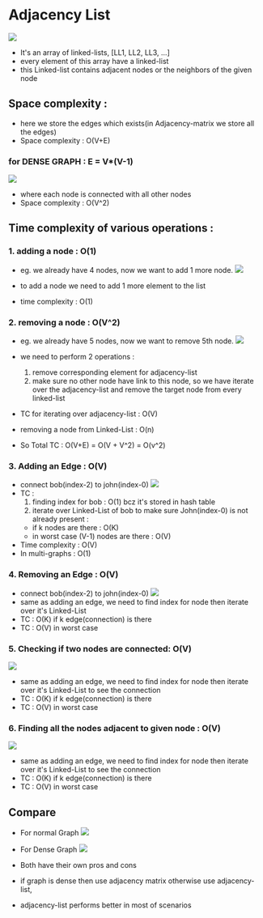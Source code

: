 # Adjacency List

![](./screenshots/how_Adjacency_List_looks.png)

- It's an array of linked-lists, [LL1, LL2, LL3, ...]
- every element of this array have a linked-list
- this Linked-list contains adjacent nodes or the neighbors of the given node

## Space complexity :

- here we store the edges which exists(in Adjacency-matrix we store all the edges)
- Space complexity : O(V+E)

### for DENSE GRAPH : E = V\*(V-1)

![](./screenshots/dense_graph.png)

- where each node is connected with all other nodes
- Space complexity : O(V^2)

## Time complexity of various operations :

### 1. adding a node : O(1)

- eg. we already have 4 nodes, now we want to add 1 more node.
  ![](./screenshots/adding_node.png)

- to add a node we need to add 1 more element to the list
- time complexity : O(1)

### 2. removing a node : O(V^2)

- eg. we already have 5 nodes, now we want to remove 5th node.
  ![](./screenshots/removing_node.png)

- we need to perform 2 operations :
  1. remove corresponding element for adjacency-list
  2. make sure no other node have link to this node, so we have iterate over the adjacency-list and remove the target node from every linked-list
- TC for iterating over adjacency-list : O(V)
- removing a node from Linked-List : O(n)
- So Total TC : O(V+E) = O(V + V^2) = O(v^2)

### 3. Adding an Edge : O(V)

- connect bob(index-2) to john(index-0)
  ![](./screenshots/adding_edge.png)
- TC :
  1. finding index for bob : O(1) bcz it's stored in hash table
  2. iterate over Linked-List of bob to make sure John(index-0) is not already present :
  - if k nodes are there : O(K)
  - in worst case (V-1) nodes are there : O(V)
- Time complexity : O(V)
- In multi-graphs : O(1)

### 4. Removing an Edge : O(V)

- connect bob(index-2) to john(index-0)
  ![](./screenshots/removing_edge.png)
- same as adding an edge, we need to find index for node then iterate over it's Linked-List
- TC : O(K) if k edge(connection) is there
- TC : O(V) in worst case

### 5. Checking if two nodes are connected: O(V)

![](./screenshots/check_edge.png)

- same as adding an edge, we need to find index for node then iterate over it's Linked-List to see the connection
- TC : O(K) if k edge(connection) is there
- TC : O(V) in worst case

### 6. Finding all the nodes adjacent to given node : O(V)

![](./screenshots/finding_neighbors.png)

- same as adding an edge, we need to find index for node then iterate over it's Linked-List to see the connection
- TC : O(K) if k edge(connection) is there
- TC : O(V) in worst case

## Compare

- For normal Graph
  ![](./screenshots/adjacency_matrix_vs_list.png)
- For Dense Graph
  ![](./screenshots/adjacency_matrix_vs_list_for_dense_graph.png)

- Both have their own pros and cons
- if graph is dense then use adjacency matrix otherwise use adjacency-list,
- adjacency-list performs better in most of scenarios
